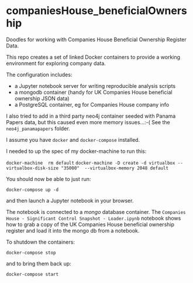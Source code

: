 # companiesHouse_beneficialOwnership
Doodles for working with Companies House Beneficial Ownership Register Data.

This repo creates a set of linked Docker containers to provide a working environment for exploring company data.

The configuration includes:

- a Jupyter notebook server for writing reproducible analysis scripts
- a mongodb container (handy for UK Companies House beneficial ownership JSON data)
- a PostgreSQL container, eg for Companies House company info


I also tried to add in a third party neo4j container seeded with Panama Papers data, but this caused even more memory issues...:-( See the `neo4j_panamapapers` folder.

I assume you have `docker` and `docker-compose` installed.

I needed to up the spec of my docker-machine to run this:

`docker-machine  rm default`
`docker-machine -D create -d virtualbox --virtualbox-disk-size "35000"  --virtualbox-memory 2048 default`

You should now be able to just run:

`docker-compose up -d`

and then launch a Jupyter notebook in your browser.

The notebook is connected to a *mongo* database container. The `Companies House - Significant Control Snapshot - Loader.ipynb` notebook shows how to grab a copy of the UK Companies House beneficial ownership register and load it into the mongo db from a notebook.

 To shutdown the containers:
 
 `docker-compose stop`
 
 and to bring them back up:
 
 `docker-compose start`